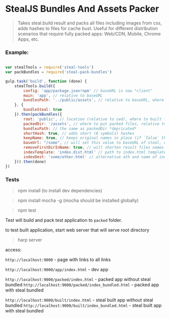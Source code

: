 # StealJS Bundles And Assets Packer

> Takes steal.build result and packs all files including images from css, adds hashes to files for cache bust.
> Useful for different distribution scenarios that require fully packed apps: Web/CDN, Mobile, Chrome Apps, etc.

### Example:
       
   

```javascript

var stealTools = require('steal-tools')
var packBundles = require('steal-pack-bundles')

gulp.task('build', function (done) {
    stealTools.build({
        config: 'app/package.json!npm' // baseURL is now "client"
        main: 'app', // relative to baseURL
        bundlesPath: '../public/assets', // relative to baseURL, where files will be output
    }, {
        bundleSteal: true
    }).then(packBundles({
        root: 'public', // location (relative to cwd), where to built files, this folder is supposed to be public root of http server. 
        packedDir: '/assets', // where to put packed files, relative to root, this will be added to script in src="/assets/main-bundle.js", if want relative path use just 'assets'
        bundlesPath: // the same as packedDir *depricated*
        shortHash: true, // adds short (8 symbols) hashes
        keepName: true, // keeps original names in place (if `false` there will be only hashes)
        baseUrl: "/some", // will set this value to baseURL of steal, deafult is "/", empty string will not set baseURL at all
        removeFirstDirInName: true, // will shorten result files names 
        indexTemplate: 'index.dist.html' // path to index.html template (relative to cwd), handles template and puts it to {root}/index.html
        indexDest: 'some/other.html' // alternative ath and name of index.html (relative to root), 
    })).then(done)
})

```

### Tests
> npm install (to install dev dependencies)

> npm install mocha -g (mocha should be installed globally)

> npm test

Test will build and pack test application to `packed` folder. 

to test built application, start web server that will serve root directory

> harp server

access:

`http://localhost:9000` - page with links to all links

`http://localhost:9000/app/index.html` - dev app

`http://localhost:9000/packed/index.html` - packed app without steal bundled
`http://localhost:9000/packed/index_bundled.html` - packed app with steal bundled

`http://localhost:9000/built/index.html` - steal built app without steal bundled
`http://localhost:9000/built/index_bundled.html` - steal built app with steal bundled
